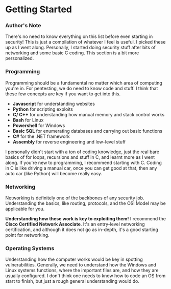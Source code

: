 # Getting Started

### Author's Note

There's no need to know everything on this list before even starting in security! This is just a compilation of whatever I feel is useful. I picked these up as I went along. Personally, I started doing security stuff after bits of networking and some basic C coding. This section is a bit more personalized.

### Programming

Programming should be a fundamental no matter which area of computing you're in. For pentesting, we do need to know code and stuff. I think that these few concepts are key if you want to get into this.&#x20;

* **Javascript** for understanding websites
* **Python** for scripting exploits
* **C/ C++** for understanding how manual memory and stack control works
* **Bash** for Linux
* **Powershell** for Windows
* **Basic SQL** for enumerating databases and carrying out basic functions&#x20;
* **C#** for the .NET framework
* **Assembly** for reverse engineering and low-level stuff

I personally didn't start with a ton of coding knowledge, just the real bare basics of for loops, recursions and stuff in C, and learnt more as I went along. If you're new to programming, I recommend starting with C. Coding in C is like driving a manual car, once you can get good at that, then any auto car (like Python) will become really easy.

### Networking

Networking is definitely one of the backbones of any security job. Understanding the basics, like routing, protocols, and the OSI Model may be applicable for you.

**Understanding how these work is key to exploiting them!** I recommend the **Cisco Certified Network Associate**. It's an entry-level networking certification, and although it does not go as in-depth, it's a good starting point for networking.&#x20;

### Operating Systems

Understanding how the computer works would be key in spotting vulnerabilities. Generally, we need to understand how the Windows and Linux systems functions, where the important files are, and how they are usually configured. I don't think one needs to know how to code an OS from start to finish, but just a rough general understanding would do.
